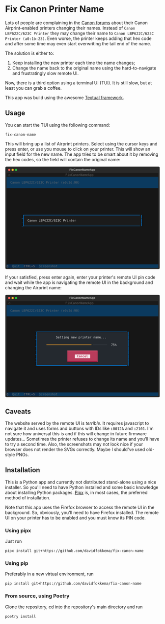 # Fix Canon Printer Name

Lots of people are complaining in the [Canon forums](https://community.usa.canon.com/t5/Printer-Software-Networking/imageCLASS-MF644Cdw-Airprint-name-keeps-changing/td-p/298543) about their Canon Airprint-enabled printers changing their names. Instead of `Canon LBP622C/623C Printer` they may change their name to `Canon LBP622C/623C Printer (a0:1b:23)`. Even worse, the printer keeps adding that hex code and after some time may even start overwriting the tail end of the name.

The solution is either to:
1. Keep installing the new printer each time the name changes;
2. Change the name back to the original name using the hard-to-navigate and frustratingly slow remote UI.

Now, there is a third option using a terminal UI (TUI). It is still slow, but at least you can grab a coffee.

This app was build using the awesome [Textual framework](https://www.textualize.io).


## Usage

You can start the TUI using the following command:
```shell
fix-canon-name
```
This will bring up a list of Airprint printers. Select using the cursor keys and press enter, or use you mouse to click on your printer. This will show an input field for the new name. The app tries to be smart about it by removing the hex codes, so the field will contain the original name:

![Screenshot showing name input field](docs/screenshot-input-name.svg)

If your satisfied, press enter again, enter your printer's remote UI pin code and wait while the app is navigating the remote UI in the background and changing the Airprint name:

![Screenshot showing the renaming process](docs/screenshot-setting-name.svg)


## Caveats

The website served by the remote UI is _terrible_. It requires javascript to navigate it and uses forms and buttons with IDs like `i0012A` and `i2101`. I'm not sure how universal this is and if this will change in future firmware updates... Sometimes the printer refuses to change its name and you'll have to try a second time. Also, the screenshots may not look nice if your browser does not render the SVGs correctly. Maybe I should've used old-style PNGs.


## Installation

This is a Python app and currently not distributed stand-alone using a nice installer. So you'll need to have Python installed and some basic knowledge about installing Python packages. [Pipx](https://pipx.pypa.io/stable/) is, in most cases, the preferred method of installation.

Note that this app uses the Firefox browser to access the remote UI in the background. So, obviously, you'll need to have Firefox installed. The remote UI on your printer has to be enabled and you must know its PIN code.


### Using pipx

Just run
```shell
pipx install git+https://github.com/davidfokkema/fix-canon-name
```

### Using pip

Preferably in a new virtual environment, run
```shell
pip install git+https://github.com/davidfokkema/fix-canon-name
```


### From source, using Poetry

Clone the repository, cd into the repository's main directory and run
```shell
poetry install
```
